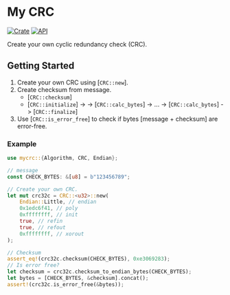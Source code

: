 # My CRC

[![Crate](https://img.shields.io/crates/v/mycrc.svg)](https://crates.io/crates/mycrc)
[![API](https://docs.rs/mycrc/badge.svg)](https://docs.rs/mycrc)

Create your own cyclic redundancy check (CRC).

## Getting Started
1. Create your own CRC using [`CRC::new`].
2. Create checksum from message.
    - [`CRC::checksum`]
    - [`CRC::initialize`] -> -> [`CRC::calc_bytes`] -> ... -> [`CRC::calc_bytes`] -> [`CRC::finalize`]
3. Use [`CRC::is_error_free`] to check if bytes [message + checksum] are error-free.

### Example
```rust
use mycrc::{Algorithm, CRC, Endian};

// message
const CHECK_BYTES: &[u8] = b"123456789";

// Create your own CRC.
let mut crc32c = CRC::<u32>::new(
    Endian::Little, // endian
    0x1edc6f41, // poly
    0xffffffff, // init
    true, // refin
    true, // refout
    0xffffffff, // xorout
);

// Checksum
assert_eq!(crc32c.checksum(CHECK_BYTES), 0xe3069283);
// Is error free?
let checksum = crc32c.checksum_to_endian_bytes(CHECK_BYTES);
let bytes = [CHECK_BYTES, &checksum].concat();
assert!(crc32c.is_error_free(&bytes));
```
